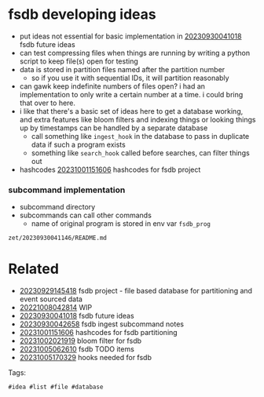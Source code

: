 # fsdb developing ideas

- put ideas not essential for basic implementation in [20230930041018](/zet/20230930041018/README.md) fsdb future ideas
- can test compressing files when things are running by writing a python script to keep file(s) open for testing
- data is stored in partition files named after the partition number
  - so if you use it with sequential IDs, it will partition reasonably
- can gawk keep indefinite numbers of files open? i had an implementation to only write a certain number at a time. i could bring that over to here.
- i like that there's a basic set of ideas here to get a database working, and extra features like bloom filters and indexing things or looking things up by timestamps can be handled by a separate database
  - call something like `ingest_hook` in the database to pass in duplicate data if such a program exists
  - something like `search_hook` called before searches, can filter things out
- hashcodes [20231001151606](/zet/20231001151606/README.md) hashcodes for fsdb project

### subcommand implementation
- subcommand directory
- subcommands can call other commands
  - name of original program is stored in env var `fsdb_prog`

` zet/20230930041146/README.md `

# Related

- [20230929145418](/zet/20230929145418/README.md) fsdb project - file based database for partitioning and event sourced data
- [20221008042814](/zet/20221008042814/README.md) WIP
- [20230930041018](/zet/20230930041018/README.md) fsdb future ideas
- [20230930042658](/zet/20230930042658/README.md) fsdb ingest subcommand notes
- [20231001151606](/zet/20231001151606/README.md) hashcodes for fsdb partitioning
- [20231002021919](/zet/20231002021919/README.md) bloom filter for fsdb
- [20231005062610](/zet/20231005062610/README.md) fsdb TODO items
- [20231005170329](/zet/20231005170329/README.md) hooks needed for fsdb

Tags:

    #idea #list #file #database
